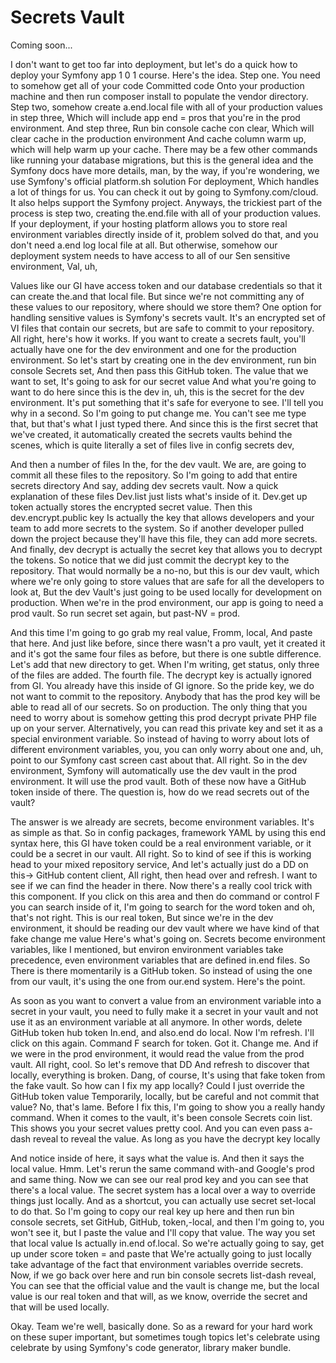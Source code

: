 # Secrets Vault

Coming soon...

I don't want to get too far into deployment, but let's do a quick how to deploy your
Symfony app 1 0 1 course. Here's the idea. Step one. You need to somehow get all of
your code Committed code Onto your production machine and then run composer install
to populate the vendor directory. Step two, somehow create a.end.local file with all
of your production values in step three, Which will include app end = pros that
you're in the prod environment. And step three, Run bin console cache con clear,
Which will clear cache in the production environment And cache column warm up, which
will help warm up your cache. There may be a few other commands like running your
database migrations, but this is the general idea and the Symfony docs have more
details, man, by the way, if you're wondering, we use Symfony's official platform.sh
solution For deployment, Which handles a lot of things for us. You can check it out
by going to Symfony.com/cloud. It also helps support the Symfony project. Anyways,
the trickiest part of the process is step two, creating the.end.file with all of your
production values. If your deployment, if your hosting platform allows you to store
real environment variables directly inside of it, problem solved do that, and you
don't need a.end log local file at all. But otherwise, somehow our deployment system
needs to have access to all of our Sen sensitive environment, Val, uh,

Values like our GI have access token and our database credentials so that it can
create the.and that local file. But since we're not committing any of these values to
our repository, where should we store them? One option for handling sensitive values
is Symfony's secrets vault. It's an encrypted set of VI files that contain our
secrets, but are safe to commit to your repository. All right, here's how it works.
If you want to create a secrets fault, you'll actually have one for the dev
environment and one for the production environment. So let's start by creating one in
the dev environment, run bin console Secrets set, And then pass this GitHub token.
The value that we want to set, It's going to ask for our secret value And what you're
going to want to do here since this is the dev in, uh, this is the secret for the dev
environment. It's put something that it's safe for everyone to see. I'll tell you why
in a second. So I'm going to put change me. You can't see me type that, but that's
what I just typed there. And since this is the first secret that we've created, it
automatically created the secrets vaults behind the scenes, which is quite literally
a set of files live in config secrets dev,

And then a number of files In the, for the dev vault. We are, are going to commit all
these files to the repository. So I'm going to add that entire secrets directory And
say, adding dev secrets vault. Now a quick explanation of these files Dev.list just
lists what's inside of it. Dev.get up token actually stores the encrypted secret
value. Then this dev.encrypt.public key Is actually the key that allows developers
and your team to add more secrets to the system. So if another developer pulled down
the project because they'll have this file, they can add more secrets. And finally,
dev decrypt is actually the secret key that allows you to decrypt the tokens. So
notice that we did just commit the decrypt key to the repository. That would normally
be a no-no, but this is our dev vault, which where we're only going to store values
that are safe for all the developers to look at, But the dev Vault's just going to be
used locally for development on production. When we're in the prod environment, our
app is going to need a prod vault. So run secret set again, but past-NV = prod.

And this time I'm going to go grab my real value, Fromm, local, And paste that here.
And just like before, since there wasn't a pro vault, yet it created it and it's got
the same four files as before, but there is one subtle difference. Let's add that new
directory to get. When I'm writing, get status, only three of the files are added.
The fourth file. The decrypt key is actually ignored from GI. You already have this
inside of GI ignore. So the pride key, we do not want to commit to the repository.
Anybody that has the prod key will be able to read all of our secrets. So on
production. The only thing that you need to worry about is somehow getting this prod
decrypt private PHP file up on your server. Alternatively, you can read this private
key and set it as a special environment variable. So instead of having to worry about
lots of different environment variables, you, you can only worry about one and, uh,
point to our Symfony cast screen cast about that. All right. So in the dev
environment, Symfony will automatically use the dev vault in the prod environment. It
will use the prod vault. Both of these now have a GitHub token inside of there. The
question is, how do we read secrets out of the vault?

The answer is we already are secrets, become environment variables. It's as simple as
that. So in config packages, framework YAML by using this end syntax here, this GI
have token could be a real environment variable, or it could be a secret in our
vault. All right. So to kind of see if this is working head to your mixed repository
service, And let's actually just do a DD on this-> GitHub content client, All right,
then head over and refresh. I want to see if we can find the header in there. Now
there's a really cool trick with this component. If you click on this area and then
do command or control F you can search inside of it, I'm going to search for the word
token and oh, that's not right. This is our real token, But since we're in the dev
environment, it should be reading our dev vault where we have kind of that fake
change me value Here's what's going on. Secrets become environment variables, like I
mentioned, but environ environment variables take precedence, even environment
variables that are defined in.end files. So There is there momentarily is a GitHub
token. So instead of using the one from our vault, it's using the one from our.end
system. Here's the point.

As soon as you want to convert a value from an environment variable into a secret in
your vault, you need to fully make it a secret in your vault and not use it as an
environment variable at all anymore. In other words, delete GitHub token hub token
In.end, and also.end do local. Now I'm refresh. I'll click on this again. Command F
search for token. Got it. Change me. And if we were in the prod environment, it would
read the value from the prod vault. All right, cool. So let's remove that DD And
refresh to discover that locally, everything is broken. Dang, of course, It's using
that fake token from the fake vault. So how can I fix my app locally? Could I just
override the GitHub token value Temporarily, locally, but be careful and not commit
that value? No, that's lame. Before I fix this, I'm going to show you a really handy
command. When it comes to the vault, it's been console Secrets coin list. This shows
you your secret values pretty cool. And you can even pass a-dash reveal to reveal the
value. As long as you have the decrypt key locally

And notice inside of here, it says what the value is. And then it says the local
value. Hmm. Let's rerun the same command with-and Google's prod and same thing. Now
we can see our real prod key and you can see that there's a local value. The secret
system has a local over a way to override things just locally. And as a shortcut, you
can actually use secret set-local to do that. So I'm going to copy our real key up
here and then run bin console secrets, set GitHub, GitHub, token,-local, and then I'm
going to, you won't see it, but I paste the value and I'll copy that value. The way
you set that local value Is actually in.end of.local. So we're actually going to say,
get up under score token = and paste that We're actually going to just locally take
advantage of the fact that environment variables override secrets. Now, if we go back
over here and run bin console secrets list-dash reveal, You can see that the official
value and the vault is change me, but the local value is our real token and that
will, as we know, override the secret and that will be used locally.

Okay. Team we're well, basically done. So as a reward for your hard work on these
super important, but sometimes tough topics let's celebrate using celebrate by using
Symfony's code generator, library maker bundle.

